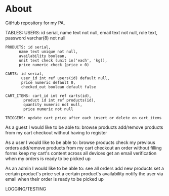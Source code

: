 # About

GitHub repository for my PA.

TABLES:
	USERS:  id serial,
		name text not null,
		email text not null,
		role text,
		password varchar(8) not null

	PRODUCTS: id serial,
		  name text unique not null,
		  availability boolean,
		  unit text check (unit in('each', 'kg)),
		  price numeric check (price > 0)

	CARTS: id serial,
	       user_id int ref users(id) default null,
	       price numeric default 0,
	       checked_out boolean default false

	CART_ITEMS: cart_id int ref carts(id),
		    product id int ref products(id),
		    quantity numeric not null,
		    price numeric not null

	TRIGGERS: update cart price after each insert or delete on cart_items


As a guest I would like to be able to:
	browse products
	add/remove products from my cart
	checkout without having to register

As a user I would like to be able to:
	browse products
	check my previous orders
	add/remove products from my cart
	checkout an order without filling forms
	keep my cart's content across all devices
	get an email verification when my orders is ready to be picked up

As an admin I would like to be able to:
	see all orders
	add new products
	set a certain product's price
	set a certain product's availability
	notify the user via email when their order is ready to be picked up

LOGGING/TESTING